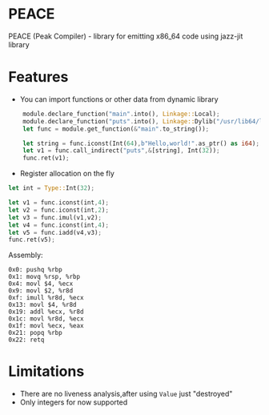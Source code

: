 # PEACE

PEACE (Peak Compiler) - library for emitting x86_64 code using jazz-jit library


# Features
- You can import functions or other data from dynamic library
```rust
    module.declare_function("main".into(), Linkage::Local);
    module.declare_function("puts".into(), Linkage::Dylib("/usr/lib64/libc++.so.1".into())); // Yes, loading a c++ functions supported too
    let func = module.get_function(&"main".to_string());

    let string = func.iconst(Int(64),b"Hello,world!".as_ptr() as i64);
    let v1 = func.call_indirect("puts",&[string], Int(32));
    func.ret(v1);
```
- Register allocation on the fly

```rust
let int = Type::Int(32);

let v1 = func.iconst(int,4);
let v2 = func.iconst(int,2);
let v3 = func.imul(v1,v2);
let v4 = func.iconst(int,4);
let v5 = func.iadd(v4,v3);
func.ret(v5);

```
Assembly:
```assembly
0x0: pushq %rbp
0x1: movq %rsp, %rbp
0x4: movl $4, %ecx
0x9: movl $2, %r8d
0xf: imull %r8d, %ecx
0x13: movl $4, %r8d
0x19: addl %ecx, %r8d
0x1c: movl %r8d, %ecx
0x1f: movl %ecx, %eax
0x21: popq %rbp
0x22: retq
```

# Limitations

- There are no liveness analysis,after using `Value` just "destroyed"
- Only integers for now supported


